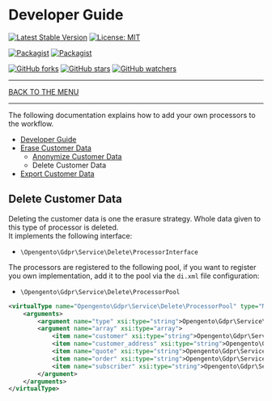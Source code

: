 # Developer Guide

[![Latest Stable Version](https://img.shields.io/packagist/v/opengento/module-gdpr.svg?style=flat-square)](https://packagist.org/packages/opengento/module-gdpr)
[![License: MIT](https://img.shields.io/github/license/opengento/magento2-gdpr.svg?style=flat-square)](./LICENSE)

[![Packagist](https://img.shields.io/packagist/dt/opengento/module-gdpr.svg?style=flat-square)](https://packagist.org/packages/opengento/module-gdpr)
[![Packagist](https://img.shields.io/packagist/dm/opengento/module-gdpr.svg?style=flat-square)](https://packagist.org/packages/opengento/module-gdpr)

[![GitHub forks](https://img.shields.io/github/forks/opengento/magento2-gdpr.svg?style=social)](https://github.com/opengento/magento2-gdpr/network/members)
[![GitHub stars](https://img.shields.io/github/stars/opengento/magento2-gdpr.svg?style=social)](https://github.com/opengento/magento2-gdpr/stargazers)
[![GitHub watchers](https://img.shields.io/github/watchers/opengento/magento2-gdpr.svg?style=social)](https://github.com/opengento/magento2-gdpr/watchers)

___

[BACK TO THE MENU](/magento2-gdpr/)

___

The following documentation explains how to add your own processors to the workflow.

* [Developer Guide](/magento2-gdpr/developer-guide/)
* [Erase Customer Data](/magento2-gdpr/developer-guide/erase-customer-data)
    * [Anonymize Customer Data](/magento2-gdpr/developer-guide/anonymize-customer-data)
    * Delete Customer Data
* [Export Customer Data](/magento2-gdpr/developer-guide/export-customer-data)

## Delete Customer Data

Deleting the customer data is one the erasure strategy. Whole data given to this type of processor is deleted.  
It implements the following interface:

- `\Opengento\Gdpr\Service\Delete\ProcessorInterface`  

The processors are registered to the following pool, if you want to register you own implementation,
add it to the pool via the `di.xml` file configuration:

- `\Opengento\Gdpr\Service\Delete\ProcessorPool`

```xml
<virtualType name="Opengento\Gdpr\Service\Delete\ProcessorPool" type="Magento\Framework\ObjectManager\TMap">
    <arguments>
        <argument name="type" xsi:type="string">Opengento\Gdpr\Service\Delete\ProcessorInterface</argument>
        <argument name="array" xsi:type="array">
            <item name="customer" xsi:type="string">Opengento\Gdpr\Service\Delete\Processor\CustomerDataProcessor</item>
            <item name="customer_address" xsi:type="string">Opengento\Gdpr\Service\Delete\Processor\CustomerAddressDataProcessor</item>
            <item name="quote" xsi:type="string">Opengento\Gdpr\Service\Delete\Processor\QuoteDataProcessor</item>
            <item name="order" xsi:type="string">Opengento\Gdpr\Service\Delete\Processor\OrderDataProcessor</item>
            <item name="subscriber" xsi:type="string">Opengento\Gdpr\Service\Delete\Processor\SubscriberDataProcessor</item>
        </argument>
    </arguments>
</virtualType>
```
